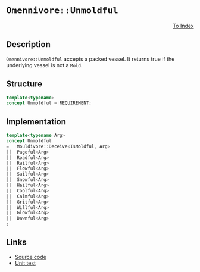 <!-- Copyright 2024 Feng Mofan
SPDX-License-Identifier: Apache-2.0 -->

# `Omennivore::Unmoldful`

<p style='text-align: right;'><a href="../../concepts.md#omennivore-unmoldful">To Index</a></p>

## Description

`Omennivore::Unmoldful` accepts a packed vessel.
It returns true if the underlying vessel is not a `Mold`.

## Structure

```C++
template<typename>
concept Unmoldful = REQUIREMENT;
```

## Implementation

```C++
template<typename Arg>
concept Unmoldful
=   Mouldivore::Deceive<IsMoldful, Arg>
||  Pageful<Arg>
||  Roadful<Arg>
||  Railful<Arg>
||  Flowful<Arg>
||  Sailful<Arg>
||  Snowful<Arg>
||  Hailful<Arg>
||  Coolful<Arg>
||  Calmful<Arg>
||  Gritful<Arg>
||  Willful<Arg>
||  Glowful<Arg>
||  Dawnful<Arg>
;
```

## Links

- [Source code](../../../../conceptrodon/omennivore/concepts/unmoldful.hpp)
- [Unit test](../../../../tests/unit/concepts/omennivore/unmoldful.test.hpp)
